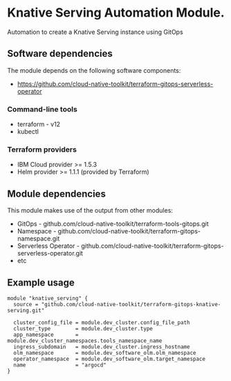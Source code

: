 # Knative Serving Automation Module.

Automation to create a Knative Serving instance using GitOps

## Software dependencies

The module depends on the following software components:
- https://github.com/cloud-native-toolkit/terraform-gitops-serverless-operator

### Command-line tools

- terraform - v12
- kubectl

### Terraform providers

- IBM Cloud provider >= 1.5.3
- Helm provider >= 1.1.1 (provided by Terraform)

## Module dependencies

This module makes use of the output from other modules:

- GitOps - github.com/cloud-native-toolkit/terraform-tools-gitops.git
- Namespace - github.com/cloud-native-toolkit/terraform-gitops-namespace.git
- Serverless Operator - github.com/cloud-native-toolkit/terraform-gitops-serverless-operator.git
- etc

## Example usage

```hcl-terraform
module "knative_serving" {
  source = "github.com/cloud-native-toolkit/terraform-gitops-knative-serving.git"

  cluster_config_file = module.dev_cluster.config_file_path
  cluster_type        = module.dev_cluster.type
  app_namespace       = module.dev_cluster_namespaces.tools_namespace_name
  ingress_subdomain   = module.dev_cluster.ingress_hostname
  olm_namespace       = module.dev_software_olm.olm_namespace
  operator_namespace  = module.dev_software_olm.target_namespace
  name                = "argocd"
}
```
